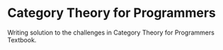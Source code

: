 # Category Theory for Programmers

Writing solution to the challenges in Category Theory for Programmers Textbook.